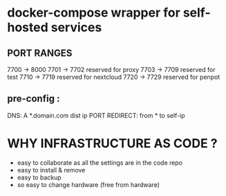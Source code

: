 # docker-compose wrapper for self-hosted services

## PORT RANGES
7700 -> 8000
7701 -> 7702 reserved for proxy
7703 -> 7709 reserved for test
7710 -> 7719 reserved for nextcloud
7720 -> 7729 reserved for penpot

## pre-config :
DNS: A *.domain.com dist ip
PORT REDIRECT: from * to self-ip

# WHY INFRASTRUCTURE AS CODE ?
- easy to collaborate as all the settings are in the code repo
- easy to install & remove
- easy to backup
- so easy to change hardware (free from hardware)
